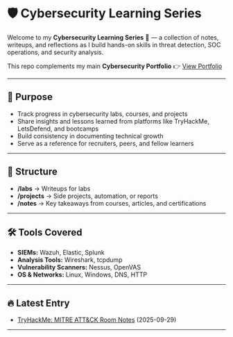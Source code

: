 # 🛡️ Cybersecurity Learning Series  

Welcome to my **Cybersecurity Learning Series** 🚀 — a collection of notes, writeups, and reflections as I build hands-on skills in threat detection, SOC operations, and security analysis.  

This repo complements my main **Cybersecurity Portfolio** 👉 [View Portfolio](https://github.com/mwaithakake/Martha-Waithaka/blob/main/cybersecurity.md)  

---

## 🌱 Purpose  

- Track progress in cybersecurity labs, courses, and projects  
- Share insights and lessons learned from platforms like TryHackMe, LetsDefend, and bootcamps  
- Build consistency in documenting technical growth  
- Serve as a reference for recruiters, peers, and fellow learners  

---

## 📂 Structure  

- **/labs** → Writeups for labs  
- **/projects** → Side projects, automation, or reports  
- **/notes** → Key takeaways from courses, articles, and certifications  

---

## 🛠️ Tools Covered  

- **SIEMs:** Wazuh, Elastic, Splunk  
- **Analysis Tools:** Wireshark, tcpdump  
- **Vulnerability Scanners:** Nessus, OpenVAS  
- **OS & Networks:** Linux, Windows, DNS, HTTP  

---

## 🔥 Latest Entry
- [TryHackMe: MITRE ATT&CK Room Notes](https://github.com/mwaithakake/cybersecurity-learning-series/blob/main/labs%20/tryhackme-mitre-attack.md) (2025-09-29)

---
